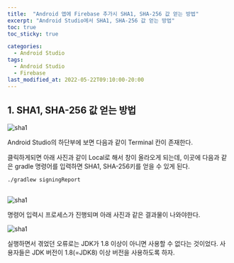 ```yaml
---
title:  "Android 앱에 Firebase 추가시 SHA1, SHA-256 값 얻는 방법"
excerpt: "Android Studio에서 SHA1, SHA-256 값 얻는 방법"
toc: true
toc_sticky: true

categories:
  - Android Studio
tags:
  - Android Studio
  - Firebase
last_modified_at: 2022-05-22T09:10:00-20:00
---
```


## 1. SHA1, SHA-256 값 얻는 방법
![sha1](https://hwisulee.github.io/assets/images/sha1.JPG)

Android Studio의 하단부에 보면 다음과 같이 Terminal 칸이 존재한다.

클릭하게되면 아래 사진과 같이 Local로 해서 창이 올라오게 되는데, 이곳에 다음과 같은 gradle 명령어를 입력하면 SHA1, SHA-256키를 얻을 수 있게 된다.

<pre>
<code>./gradlew signingReport
</code>
</pre>

![sha1](https://hwisulee.github.io/assets/images/sha2.JPG)

명령어 입력시 프로세스가 진행되며 아래 사진과 같은 결과물이 나와야한다.

![sha1](https://hwisulee.github.io/assets/images/sha3.JPG)

실행하면서 겪었던 오류로는 JDK가 1.8 이상이 아니면 사용할 수 없다는 것이었다. 사용자들은 JDK 버전이 1.8(=JDK8) 이상 버전을 사용하도록 하자.
<!--stackedit_data:
eyJoaXN0b3J5IjpbLTE5NjMxNTY3MSwxMjM0NzI0MTE0LC0xMT
QzOTQ1NDY2LC0yMTA2ODg1NzgsMTYxNjQ1MTE1OSwxNzg4MDA1
OTY1LDE4MTgxODU4NywtMjA2ODkwNjY0MCwxMDQwODY2NzhdfQ
==
-->